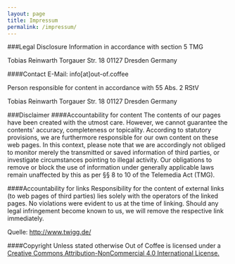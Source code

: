 ```yaml
---
layout: page
title: Impressum
permalink: /impressum/
---
```


###Legal Disclosure
Information in accordance with section 5 TMG

Tobias Reinwarth
Torgauer Str. 18
01127 Dresden
Germany

####Contact
E-Mail: info[at]out-of.coffee

Person responsible for content in accordance with 55 Abs. 2 RStV

Tobias Reinwarth
Torgauer Str. 18
01127 Dresden
Germany

###Disclaimer
####Accountability for content
The contents of our pages have been created with the utmost care. However, we cannot guarantee the contents' accuracy, completeness or topicality. According to statutory provisions, we are furthermore responsible for our own content on these web pages. In this context, please note that we are accordingly not obliged to monitor merely the transmitted or saved information of third parties, or investigate circumstances pointing to illegal activity. Our obligations to remove or block the use of information under generally applicable laws remain unaffected by this as per §§ 8 to 10 of the Telemedia Act (TMG).

####Accountability for links
Responsibility for the content of external links (to web pages of third parties) lies solely with the operators of the linked pages. No violations were evident to us at the time of linking. Should any legal infringement become known to us, we will remove the respective link immediately.

Quelle: http://www.twigg.de/

####Copyright
Unless stated otherwise Out of Coffee is licensed under a 
[Creative Commons Attribution-NonCommercial 4.0 International License.](http://creativecommons.org/licenses/by-nc/4.0/)

